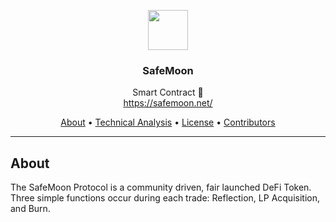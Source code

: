<p align="center">
  <img src="https://safemoon.net/img/LogoAnim.gif" width="64" />
  <br/>
  <h3 align="center">SafeMoon</h3>
</p>
<p align="center">
  <span align="center">Smart Contract 🚀</span>
  <br/>
  <a href ="https://safemoon.net/" target="_blank">https://safemoon.net/</a>
</p>

<p align="center">
  <a href="#about">About</a>
  •
  <a href="#commands">Technical Analysis</a>
  •
  <a href="#license">License</a>
  •
  <a href="#contributors">Contributors</a>
</p>

---

## About

<p>The SafeMoon Protocol is a community driven, fair launched DeFi Token. Three simple functions 
occur during each trade: Reflection, LP Acquisition, and Burn.</p>
